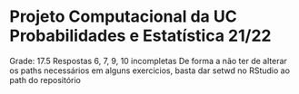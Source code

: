 # Projeto Computacional da UC Probabilidades e Estatística 21/22

Grade: 17.5
Respostas 6, 7, 9, 10 incompletas
De forma a não ter de alterar os paths necessários em alguns exercicios, basta dar setwd no RStudio ao path do repositório
